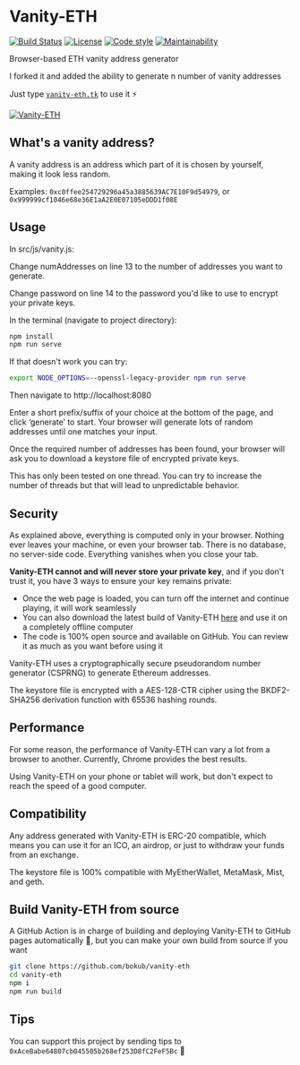 # Vanity-ETH

[![Build Status](https://flat.badgen.net/github/checks/bokub/vanity-eth?label=build)](https://github.com/bokub/vanity-eth/actions/workflows/deploy.yml?query=branch%3Amaster)
[![License](https://flat.badgen.net/badge/license/MIT/cyan)](https://raw.githubusercontent.com/bokub/vanity-eth/master/LICENSE)
[![Code style](https://flat.badgen.net/badge/code%20style/prettier/ff69b4)](https://github.com/bokub/prettier-config)
[![Maintainability](https://flat.badgen.net/codeclimate/maintainability/bokub/vanity-eth)](https://codeclimate.com/github/bokub/vanity-eth/maintainability)

Browser-based ETH vanity address generator

I forked it and added the ability to generate n number of vanity addresses

Just type [`vanity-eth.tk`](https://vanity-eth.tk) to use it ⚡️

[![Vanity-ETH](https://i.imgur.com/zmSLeBP.png)](https://vanity-eth.tk)

## What's a vanity address?

A vanity address is an address which part of it is chosen by yourself, making it look less random.

Examples: `0xc0ffee254729296a45a3885639AC7E10F9d54979`, or `0x999999cf1046e68e36E1aA2E0E07105eDDD1f08E`

## Usage

In src/js/vanity.js:

Change numAddresses on line 13 to the number of addresses you want to generate.

Change password on line 14 to the password you'd like to use to encrypt your private keys.

In the terminal (navigate to project directory):

```sh
npm install
npm run serve
```

If that doesn't work you can try:

```sh
export NODE_OPTIONS=--openssl-legacy-provider npm run serve
```

Then navigate to http://localhost:8080

Enter a short prefix/suffix of your choice at the bottom of the page, and click ‘generate’ to start. Your browser will
generate lots of random addresses until one matches your input.

Once the required number of addresses has been found, your browser will ask you to download a keystore file of encrypted private keys.

This has only been tested on one thread. You can try to increase the number of threads but that will lead to unpredictable behavior.

## Security

As explained above, everything is computed only in your browser. Nothing ever leaves your machine, or even your browser tab.
There is no database, no server-side code. Everything vanishes when you close your tab.

**Vanity-ETH cannot and will never store your private key**, and if you don't trust it, you have 3 ways to ensure your key remains private:

-   Once the web page is loaded, you can turn off the internet and continue playing, it will work seamlessly
-   You can also download the latest build of Vanity-ETH [here](https://git.io/veth-dl)
    and use it on a completely offline computer
-   The code is 100% open source and available on GitHub. You can review it as much as you want before using it

Vanity-ETH uses a cryptographically secure pseudorandom number generator (CSPRNG) to generate Ethereum addresses.

The keystore file is encrypted with a AES-128-CTR cipher using the BKDF2-SHA256 derivation function with 65536 hashing rounds.

## Performance

For some reason, the performance of Vanity-ETH can vary a lot from a browser to another.
Currently, Chrome provides the best results.

Using Vanity-ETH on your phone or tablet will work, but don't expect to reach the speed of a good computer.

## Compatibility

Any address generated with Vanity-ETH is ERC-20 compatible, which means you can use it for an ICO, an airdrop, or just
to withdraw your funds from an exchange.

The keystore file is 100% compatible with MyEtherWallet, MetaMask, Mist, and geth.

## Build Vanity-ETH from source

A GitHub Action is in charge of building and deploying Vanity-ETH to GitHub pages automatically 🤖, but you can make
your own build from source if you want

```sh
git clone https://github.com/bokub/vanity-eth
cd vanity-eth
npm i
npm run build
```

## Tips

You can support this project by sending tips to `0xAceBabe64807cb045505b268ef253D8fC2FeF5Bc` 💛
